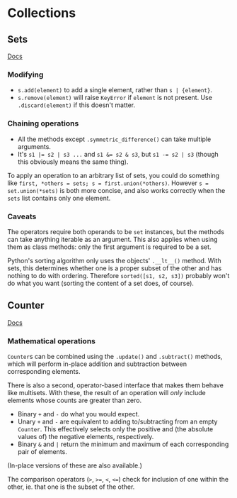 # Collections

## Sets

[Docs](https://docs.python.org/3/library/stdtypes.html#set-types-set-frozenset)

### Modifying

- `s.add(element)` to add a single element, rather than `s | {element}`.
- `s.remove(element)` will raise `KeyError` if `element` is not present.
    Use `.discard(element)` if this doesn't matter.

### Chaining operations

- All the methods except `.symmetric_difference()` can take multiple arguments.
- It's `s1 |= s2 | s3 ...` and `s1 &= s2 & s3`, but `s1 -= s2 | s3` (though this obviously means the same thing).

To apply an operation to an arbitrary list of sets, you could do something like `first, *others = sets; s = first.union(*others)`.
However `s = set.union(*sets)` is both more concise, and also works correctly when the `sets` list contains only one element.

### Caveats

The operators require both operands to be `set` instances, but the methods can take anything iterable as an argument.
This also applies when using them as class methods: only the first argument is required to be a set.

Python's sorting algorithm only uses the objects' `.__lt__()` method.
With sets, this determines whether one is a proper subset of the other and has nothing to do with ordering.
Therefore `sorted([s1, s2, s3])` probably won't do what you want (sorting the content of a set does, of course).

## Counter

[Docs](https://docs.python.org/3/library/collections.html#counter-objects)

### Mathematical operations

`Counter`s can be combined using the `.update()` and `.subtract()` methods, which will perform in-place addition and subtraction between corresponding elements.

There is also a second, operator-based interface that makes them behave like multisets.
With these, the result of an operation will *only* include elements whose counts are greater than zero.

- Binary `+` and `-` do what you would expect.
- Unary `+` and `-` are equivalent to adding to/subtracting from an empty `Counter`.
    This effectively selects only the positive and (the absolute values of) the negative elements, respectively.
- Binary `&` and `|` return the minimum and maximum of each corresponding pair of elements.

(In-place versions of these are also available.)

The comparison operators (`>`, `>=`, `<`, `<=`) check for inclusion of one within the other, ie. that one is the subset of the other.
